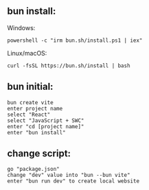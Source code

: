 ## bun install:

Windows:

	powershell -c "irm bun.sh/install.ps1 | iex"

Linux/macOS:
	
	curl -fsSL https://bun.sh/install | bash
	
## bun initial:

    bun create vite
    enter project name
    select "React"
    select "JavaScript + SWC"
    enter "cd [project name]"
    enter "bun install"
	
## change script:

    go "package.json"
    change "dev" value into "bun --bun vite"
    enter "bun run dev" to create local website